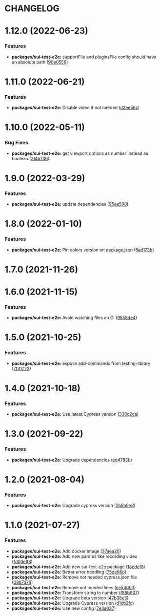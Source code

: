 # CHANGELOG

# 1.12.0 (2022-06-23)


### Features

* **packages/sui-test-e2e:** supportFile and pluginsFile config should have an absolute path ([90e0556](https://github.com/SUI-Components/sui/commit/90e055606d7c86efdb2a066d6f9745425356eaf0))



# 1.11.0 (2022-06-21)


### Features

* **packages/sui-test-e2e:** Disable video if not needed ([d2ee56c](https://github.com/SUI-Components/sui/commit/d2ee56cdb48da47cb36ba3cd56c6780bd79809d5))



# 1.10.0 (2022-05-11)


### Bug Fixes

* **packages/sui-test-e2e:** get viewport options as number instead as boolean ([3f4b736](https://github.com/SUI-Components/sui/commit/3f4b7364addcbc549430e53e9e0873addc88f1eb))



# 1.9.0 (2022-03-29)


### Features

* **packages/sui-test-e2e:** update dependencies ([95ae508](https://github.com/SUI-Components/sui/commit/95ae508add8995e6112a79ceae3d7bb6219bb362))



# 1.8.0 (2022-01-10)


### Features

* **packages/sui-test-e2e:** Pin colors version on package.json ([5ad173b](https://github.com/SUI-Components/sui/commit/5ad173b0f2d8af4e6451554a5770b26ebb61248e))



# 1.7.0 (2021-11-26)



# 1.6.0 (2021-11-15)


### Features

* **packages/sui-test-e2e:** Avoid watching files on CI ([9558de4](https://github.com/SUI-Components/sui/commit/9558de45f2791e2d1a9090a8a8c92a6c2d1e18d4))



# 1.5.0 (2021-10-25)


### Features

* **packages/sui-test-e2e:** expose add-commands from testing-library ([7f31723](https://github.com/SUI-Components/sui/commit/7f31723311174108cb2654e40e1d6f3894162067))



# 1.4.0 (2021-10-18)


### Features

* **packages/sui-test-e2e:** Use latest Cypress version ([338c2ca](https://github.com/SUI-Components/sui/commit/338c2ca4163f93616a7c0c79a69c28b3198756c9))



# 1.3.0 (2021-09-22)


### Features

* **packages/sui-test-e2e:** Upgrade dependencies ([ed4783b](https://github.com/SUI-Components/sui/commit/ed4783bbab1696ff400f53a5240428304dd71374))



# 1.2.0 (2021-08-04)


### Features

* **packages/sui-test-e2e:** Upgrade cypress version ([2b9a6e8](https://github.com/SUI-Components/sui/commit/2b9a6e8a5f3279f788781550b2c587cc6ebbc73d))



# 1.1.0 (2021-07-27)


### Features

* **packages/sui-test-e2e:** Add docker image ([37aea20](https://github.com/SUI-Components/sui/commit/37aea20c464e5fe386f0ff8fa650f2f6b64c62c5))
* **packages/sui-test-e2e:** Add new params like recording video ([1d00e83](https://github.com/SUI-Components/sui/commit/1d00e83ca0d9a76e3e593335a9f892d38b12eb33))
* **packages/sui-test-e2e:** Add new sui-test-e2e package ([18edef8](https://github.com/SUI-Components/sui/commit/18edef865218a38d33145cab8df1413b57c46805))
* **packages/sui-test-e2e:** Better error handling ([75de96d](https://github.com/SUI-Components/sui/commit/75de96d36bea6e49935b7146bc64133cbc977f1a))
* **packages/sui-test-e2e:** Remove not needed cypress.json file ([09b7d78](https://github.com/SUI-Components/sui/commit/09b7d78b8762309a27b3a4dfbd8170a8efbc3166))
* **packages/sui-test-e2e:** Remove not needed lines ([ee540b3](https://github.com/SUI-Components/sui/commit/ee540b39ff00d4a2af530a6abaa9f194581bb340))
* **packages/sui-test-e2e:** Transform string to number ([f88b937](https://github.com/SUI-Components/sui/commit/f88b93724050a87179b76d9ea3760bab2deaa8fd))
* **packages/sui-test-e2e:** Upgrade beta version ([47b38e3](https://github.com/SUI-Components/sui/commit/47b38e3b36cae7261bd392fc832c8a67189172d6))
* **packages/sui-test-e2e:** Upgrade Cypress version ([d1cb2fc](https://github.com/SUI-Components/sui/commit/d1cb2fcb9d1cfbfda73b83db6e447b9558f2da73))
* **packages/sui-test-e2e:** Use new config ([7e3a037](https://github.com/SUI-Components/sui/commit/7e3a0379dd767cfdccb8ed898ba317db68e5e06c))



